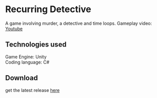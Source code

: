 # Recurring Detective

A game involving murder, a detective and time loops.
Gameplay video: [Youtube](https://www.youtube.com/watch?v=tCAJKVZ46rQ)
## Technologies used

Game Engine: Unity\
Coding language: C#




## Download
get the latest release [here](https://github.com/lemonSplay/recurring-detective/releases/tag/v1)
